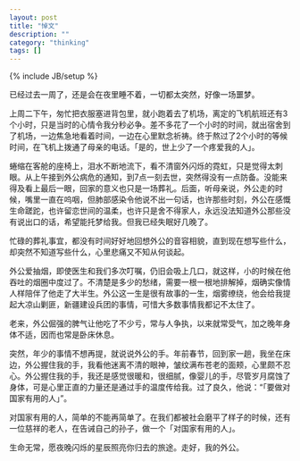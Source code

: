 ```yaml
---
layout: post
title: "悼文"
description: ""
category: "thinking"
tags: []
---
```

{% include JB/setup %}

已经过去一周了，还是会在夜里睡不着，一切都太突然，好像一场噩梦。

上周二下午，匆忙把衣服塞进背包里，就小跑着去了机场，离定的飞机航班还有3个小时，只是当时的心情令我分秒必争。差不多花了一个小时的时间，就出宿舍到了机场，一边焦急地看着时间，一边在心里默念祈祷。终于熬过了2个小时的等候时间，在飞机上拨通了母亲的电话。「是的，世上少了一个疼爱我的人」。

<!--break-->

蜷缩在客舱的座椅上，泪水不断地流下，看不清窗外闪烁的霓虹，只是觉得太刺眼。从上午接到外公病危的通知，到7点一刻去世，突然得没有一点防备。没能来得及看上最后一眼，回家的意义也只是一场葬礼。后面，听母亲说，外公走的时候，嘴里一直在呜咽，但肺部感染令他说不出一句话，也许那些时刻，外公在感慨生命蹉跎，也许留恋世间的温柔，也许只是舍不得家人，永远没法知道外公那些没有说出口的话，希望能托梦给我。但我已经失眠好几晚了。

忙碌的葬礼事宜，都没有时间好好地回想外公的音容相貌，直到现在想写些什么，却突然不知道写些什么，心里悲痛又不知从何谈起。

外公爱抽烟，即使医生和我们多次叮嘱，仍旧会吸上几口，就这样，小的时候在他吞吐的烟圈中度过了。不清楚是多少的愁绪，需要一根一根地排解掉，烟确实像情人样陪伴了他走了大半生。外公这一生是很有故事的一生，烟雾缭绕，他会给我提起大凉山剿匪，新疆建设兵团的事情，可惜大多数事情我都记不太住了。

老来，外公倔强的脾气让他吃了不少亏，常与人争执，以来就常受气，加之晚年身体不适，因而也常是卧床休息。

突然，年少的事情不想再提，就说说外公的手。年前春节，回到家一趟，我坐在床边，外公握住我的手，我看他迷离不清的眼神，皱纹满布苍老的面颊，心里颇不忍心。外公握住我的手，我还是感觉很暖和，很细腻，像婴儿的手，尽管岁月腐蚀了身体，可是心里正直的力量还是通过手的温度传给我。过了良久，他说：“「要做对国家有用的人」”。

对国家有用的人，简单的不能再简单了。在我们都被社会磨平了样子的时候，还有一位慈祥的老人，在告诫自己的孙子，做一个「对国家有用的人」。

生命无常，愿夜晚闪烁的星辰照亮你归去的旅途。走好，我的外公。